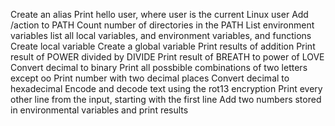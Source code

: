 Create an alias
Print hello user, where user is the current Linux user
Add /action to PATH
Count number of directories in the PATH
List environment variables
list all local variables, and environment variables, and functions
Create local variable
Create a global variable
Print results of addition
Print result of POWER divided by DIVIDE
Print result of BREATH to power of LOVE
Convert decimal to binary
Print all possbible combinations of two letters except oo
Print number with two decimal places
Convert decimal to hexadecimal
Encode and decode text using the rot13 encryption
Print every other line from the input, starting with the first line
Add two numbers stored in environmental variables and print results
